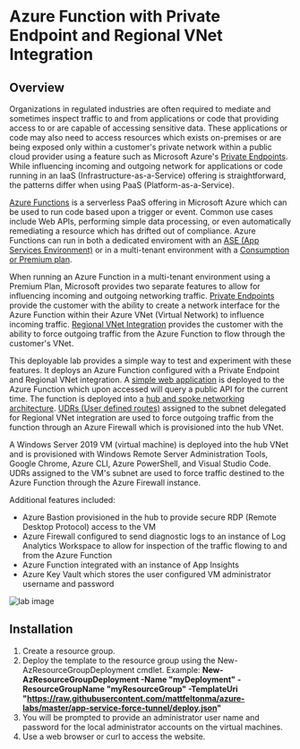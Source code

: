 # Azure Function with Private Endpoint and Regional VNet Integration

## Overview
Organizations in regulated industries are often required to mediate and sometimes inspect traffic to and from applications or code that providing access to or are capable of accessing sensitive data. These applications or code may also need to access resources which exists on-premises or are being exposed only within a customer's private network within a public cloud provider using a feature such as Microsoft Azure's [Private Endpoints](https://docs.microsoft.com/en-us/azure/private-link/private-endpoint-overview). While influencing incoming and outgoing network for applications or code running in an IaaS (Infrastructure-as-a-Service) offering is straightforward, the patterns differ when using PaaS (Platform-as-a-Service).

[Azure Functions](https://docs.microsoft.com/en-us/azure/azure-functions/) is a serverless PaaS offering in Microsoft Azure which can be used to run code based upon a trigger or event. Common use cases include Web APIs, performing simple data processing, or even automatically remediating a resource which has drifted out of compliance. Azure Functions can run in both a dedicated enviroment with an [ASE (App Services Environment)](https://docs.microsoft.com/en-us/azure/app-service/environment/) or in a multi-tenant environment with a [Consumption or Premium plan](https://docs.microsoft.com/en-us/azure/azure-functions/functions-scale#overview-of-plans).

When running an Azure Function in a multi-tenant environment using a Premium Plan, Microsoft provides two separate features to allow for influencing incoming and outgoing networking traffic. [Private Endpoints](https://docs.microsoft.com/en-us/azure/private-link/private-endpoint-overview) provide the customer with the ability to create a network interface for the Azure Function within their Azure VNet (Virtual Network) to influence incoming traffic. [Regional VNet Integration](https://docs.microsoft.com/en-us/azure/app-service/web-sites-integrate-with-vnet#regional-vnet-integration) provides the customer with the ability to force outgoing traffic from the Azure Function to flow through the customer's VNet.

This deployable lab provides a simple way to test and experiment with these features. It deploys an Azure Function configured with a Private Endpoint and Regional VNet integration. A [simple web application](https://github.com/mattfeltonma/azure-function-example) is deployed to the Azure Function which upon accessed will query a public API for the current time. The function is deployed into a [hub and spoke networking architecture](https://docs.microsoft.com/en-us/azure/architecture/reference-architectures/hybrid-networking/hub-spoke?tabs=cli). [UDRs (User defined routes)](https://docs.microsoft.com/en-us/azure/virtual-network/virtual-networks-udr-overview#user-defined) assigned to the subnet delegated for Regional VNet integration are used to force outgoing traffic from the function through an Azure Firewall which is provisioned into the hub VNet.

A Windows Server 2019 VM (virtual machine) is deployed into the hub VNet and is provisioned with Windows Remote Server Administration Tools, Google Chrome, Azure CLI, Azure PowerShell, and Visual Studio Code. UDRs assigned to the VM's subnet are used to force traffic destined to the Azure Function through the Azure Firewall instance.

Additional features included:

* Azure Bastion provisioned in the hub to provide secure RDP (Remote Desktop Protocol) access to the VM
* Azure Firewall configured to send diagnostic logs to an instance of Log Analytics Workspace to allow for inspection of the traffic flowing to and from the Azure Function
* Azure Function integrated with an instance of App Insights
* Azure Key Vault which stores the user configured VM administrator username and password

![lab image](/images/lab_visual.svg)

## Installation
1.  Create a resource group.
2.  Deploy the template to the resource group using the New-AzResourceGroupDeployment cmdlet.  Example: **New-AzResourceGroupDeployment -Name "myDeployment" -ResourceGroupName "myResourceGroup" -TemplateUri "https://raw.githubusercontent.com/mattfeltonma/azure-labs/master/app-service-force-tunnel/deploy.json"**  
3.  You will be prompted to provide an administrator user name and password for the local administrator accounts on the virtual machines.
4.  Use a web browser or curl to access the website.




